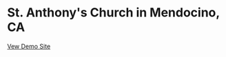 # St. Anthony's Church in Mendocino, CA

[Vew Demo Site](http://roycewhitaker.me/St-Anthony-Donate/)
